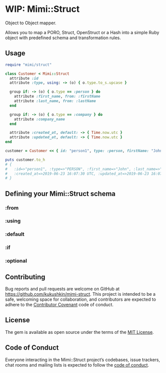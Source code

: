 # WIP: Mimi::Struct

Object to Object mapper.

Allows you to map a PORO, Struct, OpenStruct or a Hash into a simple Ruby object
with predefined schema and transformation rules.

## Usage

```ruby
require "mimi/struct"

class Customer < Mimi::Struct
  attribute :id
  attribute :type, using: -> (o) { o.type.to_s.upcase }

  group if: -> (o) { o.type == :person } do
    attribute :first_name, from: :firstName
    attribute :last_name, from: :lastName
  end

  group if: -> (o) { o.type == :company } do
    attribute :company_name
  end

  attribute :created_at, default: -> { Time.now.utc }
  attribute :updated_at, default: -> { Time.now.utc }
end

customer = Customer << { id: "person1", type: :person, firstName: "John", lastName: "Smith" }

puts customer.to_h
# {
#   :id=>"person1", :type=>"PERSON", :first_name=>"John", :last_name=>"Smith",
#   :created_at=>2019-06-23 16:07:30 UTC, :updated_at=>2019-06-23 16:07:30 UTC
# }
```

## Defining your Mimi::Struct schema

### :from
### :using
### :default
### :if
### :optional


## Contributing

Bug reports and pull requests are welcome on GitHub at https://github.com/kukushkin/mimi-struct. This project is intended to be a safe, welcoming space for collaboration, and contributors are expected to adhere to the [Contributor Covenant](http://contributor-covenant.org) code of conduct.

## License

The gem is available as open source under the terms of the [MIT License](https://opensource.org/licenses/MIT).

## Code of Conduct

Everyone interacting in the Mimi::Struct project’s codebases, issue trackers, chat rooms and mailing lists is expected to follow the [code of conduct](https://github.com/kukushkin/mimi-struct/blob/master/CODE_OF_CONDUCT.md).
